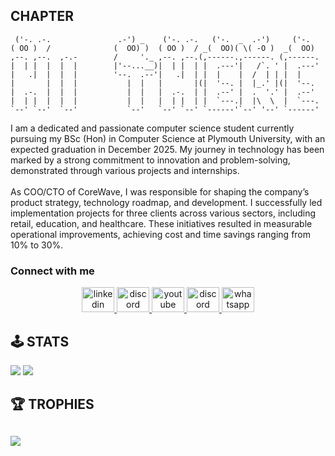 ## CHAPTER

```
 ('-. .-.               .-') _    ('-. .-.   ('-.  _  .-')     ('-.
( OO )  /              (  OO) )  ( OO )  / _(  OO)( \( -O )  _(  OO)
,--. ,--.  ,-.-        /     '._ ,--. ,--.(,------.,------. (,------.
|  | |  |  |  |        |'--...__)|  | |  | |  .---'|   /`. ' |  .---'
|   .|  |  |  |        '--.  .--'|   .|  | |  |    |  /  | | |  |
|       |  |  |           |  |   |       |(|  '--. |  |_.' |(|  '--.
|  .-.  |  |  |           |  |   |  .-.  | |  .--' |  .  '.' |  .--'
|  | |  |  |  |           |  |   |  | |  | |  `---.|  |\  \  |  `---.
`--' `--'  `--'           `--'   `--' `--' `------'`--' '--' `------'

```

<p>I am a dedicated and passionate computer science student currently pursuing my BSc (Hon) in Computer Science at Plymouth University, with an expected graduation in December 2025. My journey in technology has been marked by a strong commitment to innovation and problem-solving, demonstrated through various projects and internships. 
</br></br>
As COO/CTO of CoreWave, I was responsible for shaping the company’s product strategy, technology roadmap, and development.   I successfully led implementation projects for three clients across various sectors, including retail, education, and healthcare. These initiatives resulted in measurable operational improvements, achieving cost and time savings ranging from 10% to 30%. 
</p>

### Connect with me

<div align="center">
  <a href="https://www.linkedin.com/in/isharasiriwardhana" target="blank">
   <img src="https://raw.githubusercontent.com/maurodesouza/profile-readme-generator/master/src/assets/icons/social/linkedin/default.svg" width="52" height="40" alt="linkedin logo"  />
  </a>
 <a href="https://discord.gg/ZBPR3EP3B6" target="blank">
  <img src="https://raw.githubusercontent.com/maurodesouza/profile-readme-generator/master/src/assets/icons/social/discord/default.svg" width="52" height="40" alt="discord logo"  />
 </a>
 <a href="https://youtube.com/@framemakes" target="blank">
  <img src="https://raw.githubusercontent.com/maurodesouza/profile-readme-generator/master/src/assets/icons/social/youtube/default.svg" width="52" height="40" alt="youtube logo"  />
 </a>
 <a href="https://discord.gg/uyigioh" target="blank">
  <img src="https://raw.githubusercontent.com/maurodesouza/profile-readme-generator/master/src/assets/icons/social/behance/default.svg" width="52" height="40" alt="discord logo"  />
 </a>
  <a href="https://wa.me/message/B6VWOLULZIJEP1" target="blank">
  <img src="https://www.svgrepo.com/show/452133/whatsapp.svg" width="52" height="40" alt="whatsapp logo"  />
 </a>
 </div>

## 🕹️ STATS

![](https://nirzak-streak-stats.vercel.app/?user=isharaimagines&theme=merko&hide_border=true)
![](https://github-readme-stats.vercel.app/api/top-langs/?username=isharaimagines&theme=holi&hide_border=true&include_all_commits=true&count_private=true&layout=compact)

## 🏆 TROPHIES

## ![](https://github-profile-trophy.vercel.app/?username=isharaimagines&theme=tokyonight&no-frame=true&no-bg=false&margin-w=4&title=Experience,Followers,MultiLanguages)
